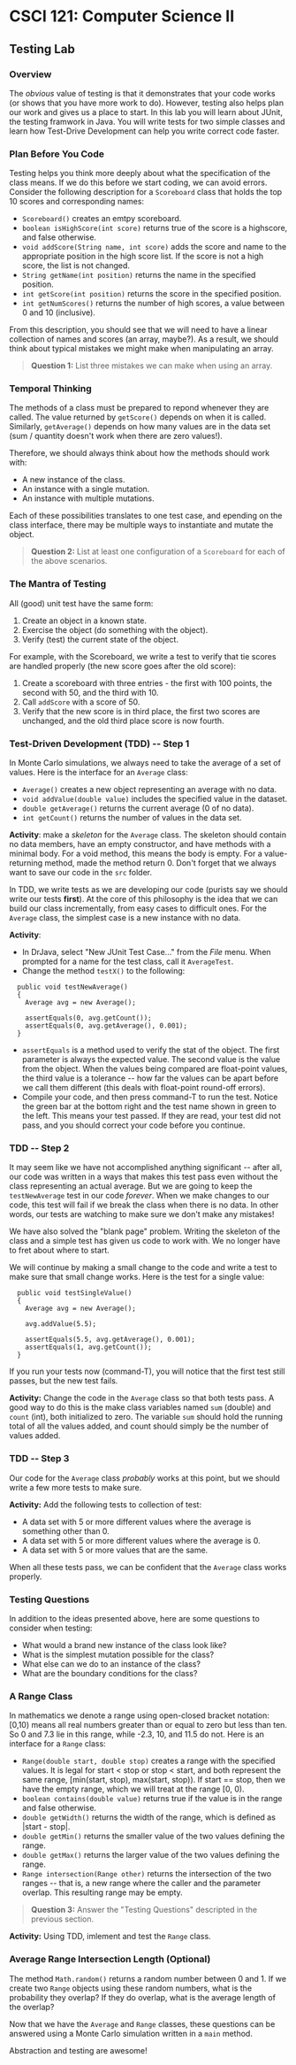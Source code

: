 # CSCI 121: Computer Science II
## Testing Lab

### Overview

The *obvious* value of testing is that it demonstrates that your code works (or shows that you have more work to do).  However, testing also helps plan our work and gives us a place to start.  In this lab you will learn about JUnit, the testing framwork in Java.  You will write tests for two simple classes and learn how Test-Drive Development can help you write correct code faster.

### Plan Before You Code

Testing helps you think more deeply about what the specification of the class means.  If we do this before we start coding, we can avoid errors.  Consider the following description for a `Scoreboard` class that holds the top 10 scores and corresponding names:

- `Scoreboard()` creates an emtpy scoreboard.
- `boolean isHighScore(int score)` returns true of the score is a highscore, and false otherwise.
- `void addScore(String name, int score)` adds the score and name to the appropriate position in the high score list.  If the score is not a high score, the list is not changed.
- `String getName(int position)` returns the name in the specified position.
- `int getScore(int position)` returns the score in the specified position.
- `int getNumScores()` returns the number of high scores, a value between 0 and 10 (inclusive).

From this description, you should see that we will need to have a linear collection of names and scores (an array, maybe?).  As a result, we should think about typical mistakes we might make when manipulating an array.

>**Question 1:** List three mistakes we can make when using an array.

### Temporal Thinking

The methods of a class must be prepared to repond whenever they are called.  The value returned by `getScore()` depends on when it is called.  Similarly, `getAverage()` depends on how many values are in the data set (sum / quantity doesn't work when there are zero values!).

Therefore, we should always think about how the methods should work with:

- A new instance of the class.
- An instance with a single mutation.
- An instance with multiple mutations.

Each of these possibilities translates to one test case, and epending on the class interface, there may be multiple ways to instantiate and mutate the object.

>**Question 2:** List at least one configuration of a `Scoreboard` for each of the above scenarios.


### The Mantra of Testing

All (good) unit test have the same form:

1. Create an object in a known state.
2. Exercise the object (do something with the object).
3. Verify (test) the current state of the object.

For example, with the Scoreboard, we write a test to verify that tie scores are handled properly (the new score goes after the old score):

1. Create a scoreboard with three entries - the first with 100 points, the second with 50, and the third with 10.
2. Call `addScore` with a score of 50.
3. Verify that the new score is in third place, the first two scores are unchanged, and the old third place score is now fourth.

### Test-Driven Development (TDD) -- Step 1

In Monte Carlo simulations, we always need to take the average of a set of values.  Here is the interface for an `Average` class:

- `Average()` creates a new object representing an average with no data.
- `void addValue(double value)` includes the specified value in the dataset.
- `double getAverage()` returns the current average (0 of no data).
- `int getCount()` returns the number of values in the data set.

**Activity**: make a *skeleton* for the `Average` class.  The skeleton should contain no data members, have an empty constructor, and have methods with a minimal body.  For a void method, this means the body is empty.  For a value-returning method, made the method return 0.  Don't forget that we always want to save our code in the `src` folder.

In TDD, we write tests as we are developing our code (purists say we should write our tests **first**).  At the core of this philosophy is the idea that we can build our class incrementally, from easy cases to difficult ones.  For the `Average` class, the simplest case is a new instance with no data.

**Activity**: 

- In DrJava, select "New JUnit Test Case..." from the *File* menu.  When prompted for a name for the test class, call it `AverageTest`.
- Change the method `testX()` to the following:

```
  public void testNewAverage() 
  {
    Average avg = new Average();
    
    assertEquals(0, avg.getCount());
    assertEquals(0, avg.getAverage(), 0.001);
  }
```

- `assertEquals` is a method used to verify the stat of the object.  The first parameter is always the expected value.  The second value is the value from the object.  When the values being compared are float-point values, the third value is a tolerance -- how far the values can be apart before we call them different (this deals with float-point round-off errors).
- Compile your code, and then press command-T to run the test.  Notice the green bar at the bottom right and the test name shown in green to the left.  This means your test passed.  If they are read, your test did not pass, and you should correct your code before you continue.

### TDD -- Step 2

It may seem like we have not accomplished anything significant -- after all, our code was written in a ways that makes this test pass even without the class representing an actual average.  But we are going to keep the `testNewAverage` test in our code *forever*.  When we make changes to our code, this test will fail if we break the class when there is no data.  In other words, our tests are watching to make sure we don't make any mistakes!

We have also solved the "blank page" problem.  Writing the skeleton of the class and a simple test has given us code to work with.  We no longer have to fret about where to start.

We will continue by making a small change to the code and write a test to make sure that small change works.  Here is the test for a single value:

```
  public void testSingleValue()
  {
    Average avg = new Average();
    
    avg.addValue(5.5);
    
    assertEquals(5.5, avg.getAverage(), 0.001);
    assertEquals(1, avg.getCount());
  }
```

If you run your tests now (command-T), you will notice that the first test still passes, but the new test fails.

**Activity:** Change the code in the `Average` class so that both tests pass.  A good way to do this is the make class variables named `sum` (double) and `count` (int), both initialized to zero.  The variable `sum` should hold the running total of all the values added, and count should simply be the number of values added.

### TDD -- Step 3

Our code for the `Average` class *probably* works at this point, but we should write a few more tests to make sure.  

**Activity:** Add the following tests to collection of test:


- A data set with 5 or more different values where the average is something other than 0.
- A data set with 5 or more different values where the average is 0.
- A data set with 5 or more values that are the same.

When all these tests pass, we can be confident that the `Average` class works properly.

### Testing Questions


In addition to the ideas presented above, here are some questions to consider when testing:

- What would a brand new instance of the class look like?
- What is the simplest mutation possible for the class?
- What else can we do to an instance of the class?
- What are the boundary conditions for the class?

### A Range Class

In mathematics we denote a range using open-closed bracket notation: [0,10) means all real numbers greater than or equal to zero but less than ten. So 0 and 7.3 lie in this range, while -2.3, 10, and 11.5 do not.  Here is an interface for a `Range` class:

- `Range(double start, double stop)` creates a range with the specified values.  It is legal for start < stop or stop < start, and both represent the same range, [min(start, stop), max(start, stop)).  If start == stop, then we have the empty range, which we will treat at the range [0, 0). 
- `boolean contains(double value)` returns true if the value is in the range and false otherwise.
- `double getWidth()` returns the width of the range, which is defined as |start - stop|.
- `double getMin()` returns the smaller value of the two values defining the range.
- `double getMax()` returns the larger value of the two values defining the range.
- `Range intersection(Range other)` returns the intersection of the two ranges -- that is, a new range where the caller and the parameter overlap.  This resulting range may be empty.

>**Question 3:** Answer the "Testing Questions" descripted in the previous section.

**Activity:** Using TDD, imlement and test the `Range` class.

### Average Range Intersection Length (Optional)

The method `Math.random()` returns a random number between 0 and 1.  If we create two `Range` objects using these random numbers, what is the probability they overlap?  If they do overlap, what is the average length of the overlap?

Now that we have the `Average` and `Range` classes, these questions can be answered using a Monte Carlo simulation written in a `main` method.

Abstraction and testing are awesome!
